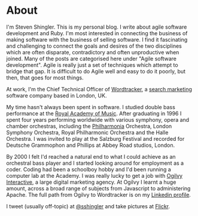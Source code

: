 

# About

I'm Steven Shingler. This is my personal blog. I write about agile software development and Ruby. I'm most interested in connecting the business of making software with the business of selling software. I find it fascinating and challenging to connect the goals and desires of the two disciplines which are often disparate, contradictory and often unproductive when joined. Many of the posts are categorised here under "Agile software development". Agile is really just a set of techniques which attempt to bridge that gap. It is difficult to do Agile well and easy to do it poorly, but then, that goes for most things.


At work, I'm the Chief Technical Officer of [Wordtracker](http://www.wordtracker.com), a [search marketing](http://www.wordtracker.com) software company based in London, UK.

My time hasn't always been spent in software. I studied double bass performance at the [Royal Academy of Music](http://www.ram.ac.uk). After graduating in 1996 I spent four years performing worldwide with various symphony, opera and chamber orchestras, including the [Philharmonia](http://www.philharmonia.co.uk) Orchestra, London Symphony Orchestra, Royal Philharmonic Orchestra and the Halle Orchestra. I was invited to play at the Salzburg Festival and recorded for Deutsche Grammophon and Phillips at Abbey Road studios, London.

By 2000 I felt I'd reached a natural end to what I could achieve as an orchestral bass player and I started looking around for employment as a coder. Coding had been a schoolboy hobby and I'd been running a computer lab at the Academy. I was really lucky to get a job with [Ogilvy Interactive](http://www.ogilvy.com/About/Network/OgilvyInteractive.aspx), a large digital marketing agency. At Ogilvy I learnt a huge amount, across a broad range of subjects from Javascript to administering Apache. The full path from Ogilvy to Wordtracker is on my [Linkedin profile](http://uk.linkedin.com/in/sshingler).

I tweet (usually off-topic) at [@sshingler](http://twitter.com/sshingler) and take pictures at [Flickr](http://flickr.com/photos/sshingler).

